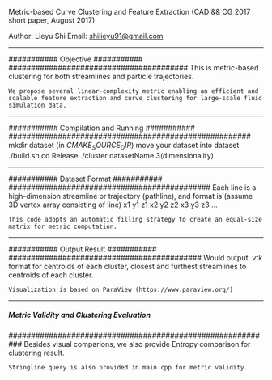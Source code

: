 Metric-based Curve Clustering and Feature Extraction (CAD && CG 2017 short paper, August 2017)

Author: Lieyu Shi
Email: shilieyu91@gmail.com


---------------------------------------------------------------------
###########    Objective     ###########
########################################
	This is metric-based clustering for both streamlines and particle trajectories.

	We propose several linear-complexity metric enabling an efficient and scalable feature extraction and curve clustering for large-scale fluid simulation data.


---------------------------------------------------------------------
###########    Compilation and Running     ###########
######################################################
	mkdir dataset (in ${CMAKE_SOURCE_DIR}$)
	move your dataset into dataset
	./build.sh
	cd Release
	./cluster datasetName 3(dimensionality)


---------------------------------------------------------------------
###########    Dataset Format     ###########
#############################################
	Each line is a high-dimension streamline or trajectory (pathline), and format is (assume 3D vertex array consisting of line)
	x1 y1 z1 x2 y2 z2 x3 y3 z3 ...

	This code adopts an automatic filling strategy to create an equal-size matrix for metric computation. 

---------------------------------------------------------------------
###########    Output Result    ###########
###########################################
	Would output .vtk format for centroids of each cluster, closest and furthest streamlines to centroids of each cluster.

	Visualization is based on ParaView (https://www.paraview.org/)


---------------------------------------------------------------------
#####    Metric Validity and Clustering Evaluation     ####
###########################################################
	Besides visual comparions, we also provide Entropy comparison for clustering result.

	Stringline query is also provided in main.cpp for metric validity.
